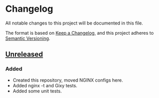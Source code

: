 # Changelog
All notable changes to this project will be documented in this file.

The format is based on [Keep a Changelog](https://keepachangelog.com/en/1.0.0/),
and this project adheres to [Semantic Versioning](https://semver.org/spec/v2.0.0.html).

## [Unreleased]
### Added
- Created this repository, moved NGINX configs here.
- Added nginx -t and Gixy tests.
- Added some unit tests.

[Unreleased]: https://github.com/warriors-life/warriors-life-nginx-proxy/commits/dev